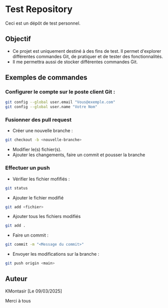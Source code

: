 # Test Repository

Ceci est un dépôt de test personnel.

## Objectif

- Ce projet est uniquement destiné à des fins de test. Il permet d'explorer différentes commandes Git, de pratiquer et de tester des fonctionnalités.
- Il me permettra aussi de stocker différentes commandes Git.

## Exemples de commandes

### Configurer le compte sur le poste client Git :
```bash
git config --global user.email "Vous@exemple.com"
git config --global user.name "Votre Nom"
```

### Fusionner des pull request
- Créer une nouvelle branche :
```bash
git checkout -b <nouvelle-branche>
```
- Modifier le(s) fichier(s).
- Ajouter les changements, faire un commit et pousser la branche

### Effectuer un push
- Vérifier les fichier mofifiés :
```bash
git status
```
- Ajouter le fichier modifié
```bash
git add <fichier>
```
- Ajouter tous les fichiers modifiés
```bash
git add .
```
- Faire un commit :
```bash
git commit -m "<Message du commit>"
```
- Envoyer les modifications sur la branche :
```bash
git push origin <main>
```

## Auteur

KMontasir
[Le 09/03/2025]

Merci à tous
